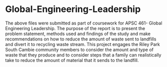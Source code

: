 # Global-Engineering-Leadership
The above files were submitted as part of coursework for APSC 461- Global Engineering Leadership. The purpose of the report is to present the problem statement, methods used and findings of the study and make recommendations on how to reduce the amount of waste sent to landfills and divert it to recycling waste stream. This project engages the Riley Park South Cambie community members to consider the amount and type of waste that they produce and to consider steps that a family can realistically take to reduce the amount of material that it sends to the landfill.
